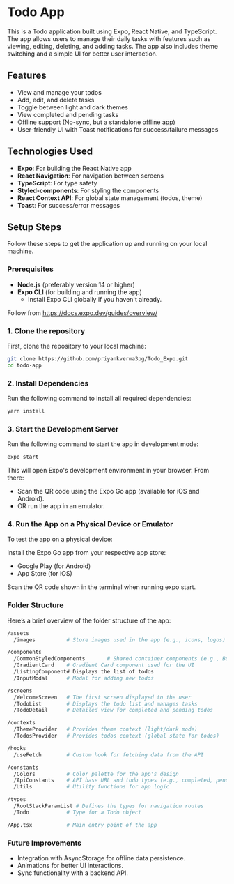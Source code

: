 # Todo App

This is a Todo application built using Expo, React Native, and TypeScript. The app allows users to manage their daily tasks with features such as viewing, editing, deleting, and adding tasks. The app also includes theme switching and a simple UI for better user interaction.

## Features

- View and manage your todos
- Add, edit, and delete tasks
- Toggle between light and dark themes
- View completed and pending tasks
- Offline support (No-sync, but a standalone offline app)
- User-friendly UI with Toast notifications for success/failure messages

## Technologies Used

- **Expo**: For building the React Native app
- **React Navigation**: For navigation between screens
- **TypeScript**: For type safety
- **Styled-components**: For styling the components
- **React Context API**: For global state management (todos, theme)
- **Toast**: For success/error messages

## Setup Steps

Follow these steps to get the application up and running on your local machine.

### Prerequisites

- **Node.js** (preferably version 14 or higher)
- **Expo CLI** (for building and running the app)
  - Install Expo CLI globally if you haven't already.

Follow from https://docs.expo.dev/guides/overview/
### 1. Clone the repository

First, clone the repository to your local machine:



```bash
git clone https://github.com/priyankverma3pg/Todo_Expo.git
cd todo-app
```

### 2. Install Dependencies

Run the following command to install all required dependencies:

```bash
yarn install
```

### 3. Start the Development Server

Run the following command to start the app in development mode:

```bash
expo start

```
This will open Expo's development environment in your browser. From there:

- Scan the QR code using the Expo Go app (available for iOS and Android).
- OR run the app in an emulator.

### 4. Run the App on a Physical Device or Emulator

To test the app on a physical device:

Install the Expo Go app from your respective app store:

- Google Play (for Android)
- App Store (for iOS)

Scan the QR code shown in the terminal when running expo start.

### Folder Structure

Here’s a brief overview of the folder structure of the app:

```bash
/assets
  /images          # Store images used in the app (e.g., icons, logos)

/components
  /CommonStyledComponents       # Shared container components (e.g., Button, Text, Container)
  /GradientCard    # Gradient Card component used for the UI
  /ListingComponent# Displays the list of todos
  /InputModal      # Modal for adding new todos

/screens
  /WelcomeScreen   # The first screen displayed to the user
  /TodoList        # Displays the todo list and manages tasks
  /TodoDetail      # Detailed view for completed and pending todos

/contexts
  /ThemeProvider   # Provides theme context (light/dark mode)
  /TodosProvider   # Provides todos context (global state for todos)

/hooks
  /useFetch        # Custom hook for fetching data from the API

/constants
  /Colors          # Color palette for the app's design
  /ApiConstants    # API base URL and todo types (e.g., completed, pending)
  /Utils           # Utility functions for app logic

/types
  /RootStackParamList # Defines the types for navigation routes
  /Todo            # Type for a Todo object

/App.tsx           # Main entry point of the app

```
### Future Improvements

- Integration with AsyncStorage for offline data persistence.
- Animations for better UI interactions.
- Sync functionality with a backend API.
